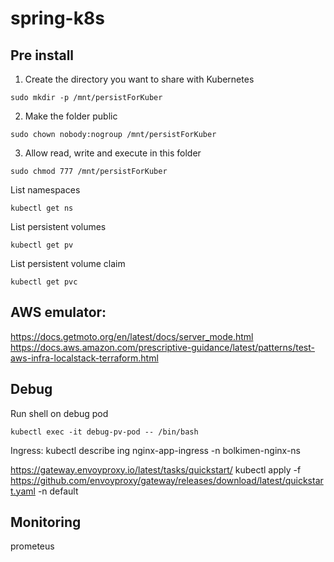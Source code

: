 # spring-k8s

## Pre install
1. Create the directory you want to share with Kubernetes
```
sudo mkdir -p /mnt/persistForKuber
```
2. Make the folder public
```
sudo chown nobody:nogroup /mnt/persistForKuber
```
3. Allow read, write and execute in this folder
```
sudo chmod 777 /mnt/persistForKuber
```

List namespaces
```
kubectl get ns
```
List persistent volumes
```
kubectl get pv
```
List persistent volume claim
```
kubectl get pvc
```

## AWS emulator:
https://docs.getmoto.org/en/latest/docs/server_mode.html
https://docs.aws.amazon.com/prescriptive-guidance/latest/patterns/test-aws-infra-localstack-terraform.html

## Debug

Run shell on debug pod
```
kubectl exec -it debug-pv-pod -- /bin/bash
```

Ingress:
kubectl describe ing nginx-app-ingress -n bolkimen-nginx-ns

https://gateway.envoyproxy.io/latest/tasks/quickstart/
kubectl apply -f https://github.com/envoyproxy/gateway/releases/download/latest/quickstart.yaml -n default

## Monitoring

prometeus


